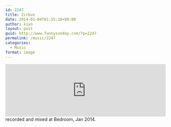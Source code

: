 ```yaml
---
id: 2247
title: Zirkus
date: 2014-01-04T01:55:10+09:00
author: kiyo
layout: post
guid: http://www.funnysunday.com/?p=2247
permalink: /music/2247
categories:
  - Music
format: image
---
```

<iframe width="100%" height="166" scrolling="no" frameborder="no" src="https://w.soundcloud.com/player/?url=https%3A//api.soundcloud.com/tracks/127708555&amp;color=000000&amp;auto_play=false&amp;show_artwork=true"></iframe>
recorded and mixed at Bedroom, Jan 2014.